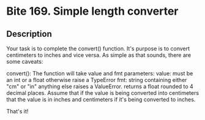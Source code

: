 # Bite 169. Simple length converter

## Description

Your task is to complete the convert() function. It's purpose is to convert centimeters to inches and vice versa. As simple as that sounds, there are some caveats:

convert():
The function will take value and fmt parameters:
value: must be an int or a float otherwise raise a TypeError
fmt: string containing either "cm" or "in" anything else raises a ValueError.
returns a float rounded to 4 decimal places.
Assume that if the value is being converted into centimeters that the value is in inches and centimeters if it's being converted to inches.

That's it!

